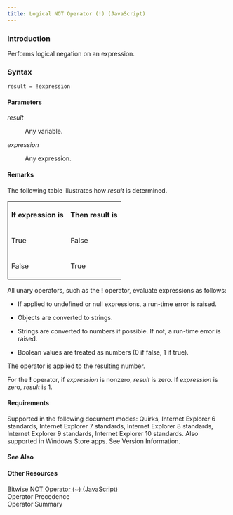 ```yaml
---
title: Logical NOT Operator (!) (JavaScript)
---
```


### Introduction 

 Performs logical negation on an expression.

### Syntax 

```
result = !expression
```

#### Parameters 

<div id="sectionSection0" class="section" name="collapseableSection" style="" expanded="true">
  <dl class="authored">
    <dt>
      <i xmlns:util="util">result</i>
    </dt>
    <dd>
      <p xmlns:util="util">
        Any variable.
      </p>
    </dd>
    <dt>
      <i xmlns:util="util">expression</i>
    </dt>
    <dd>
      <p xmlns:util="util">
        Any expression.
      </p>
    </dd>
  </dl>
</div>

#### Remarks 

<div id="languageReferenceRemarksSection" class="section" name="collapseableSection" style="">
  <p xmlns:util="util">
    The following table illustrates how <i>result</i> is determined.
  </p>
  <div class="caption"></div>
  <div class="tableSection">
    <table width="50%" cellspacing="2" cellpadding="5" frame="lhs">
      <tr>
        <th>
          <p xmlns:util="util">
            If <span class="code">expression</span> is
          </p>
        </th>
        <th>
          <p xmlns:util="util">
            Then <span class="code">result</span> is
          </p>
        </th>
      </tr>
      <tr>
        <td>
          <p xmlns:util="util">
            True
          </p>
        </td>
        <td>
          <p xmlns:util="util">
            False
          </p>
        </td>
      </tr>
      <tr>
        <td>
          <p xmlns:util="util">
            False
          </p>
        </td>
        <td>
          <p xmlns:util="util">
            True
          </p>
        </td>
      </tr>
    </table>
  </div>
  <p xmlns:util="util">
    All unary operators, such as the <b>!</b> operator, evaluate expressions as follows:
  </p>
  <ul xmlns:util="util">
    <li>
      <p>
        If applied to undefined or <span sdata="langKeyword" value="null"><span class="keyword">null</span></span> expressions, a run-time error is raised.
      </p>
    </li>
    <li>
      <p>
        Objects are converted to strings.
      </p>
    </li>
    <li>
      <p>
        Strings are converted to numbers if possible. If not, a run-time error is raised.
      </p>
    </li>
    <li>
      <p>
        Boolean values are treated as numbers (0 if false, 1 if true).
      </p>
    </li>
  </ul>
  <p xmlns:util="util">
    The operator is applied to the resulting number.
  </p>
  <p xmlns:util="util">
    For the <b>!</b> operator, if <i>expression</i> is nonzero, <i>result</i> is zero. If <i>expression</i> is zero, <i>result</i> is 1.
  </p>
</div>

#### Requirements 

<div id="requirementsTitleSection" class="section" name="collapseableSection" style="">
  <p xmlns:util="util"></p>
  <p>
    Supported in the following document modes: Quirks, Internet Explorer 6 standards, Internet Explorer 7 standards, Internet Explorer 8 standards, Internet Explorer 9 standards, Internet Explorer 10
    standards. Also supported in Windows Store apps. See Version Information.
  </p>
</div>

#### See Also 

<div id="seeAlsoSection" class="section" name="collapseableSection" style="">
  <h4 class="subHeading">
    Other Resources
  </h4>
  <div class="seeAlsoStyle">
    <span sdata="link" xmlns:util="util"><a href="39f92474-fe05-4a8b-9ad8-caca93f82bca.htm">Bitwise NOT Operator (~) (JavaScript)</a></span>
  </div>
  <div class="seeAlsoStyle">
    <span sdata="link" xmlns:util="util">Operator Precedence</span>
  </div>
  <div class="seeAlsoStyle">
    <span sdata="link" xmlns:util="util">Operator Summary</span>
  </div>
</div>

